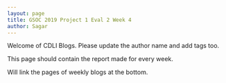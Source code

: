 ```yaml
---
layout: page
title: GSOC 2019 Project 1 Eval 2 Week 4
author: Sagar
---
```

Welcome of CDLI Blogs.
Please update the author name and add tags too. 

This page should contain the report made for every week.

Will link the pages of weekly blogs at the bottom.